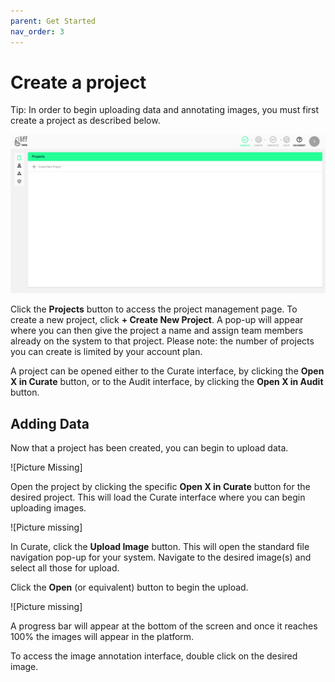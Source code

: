 ```yaml
---
parent: Get Started
nav_order: 3
---
```

# Create a project

Tip: In order to begin uploading data and annotating images, you must first create a project as described below.

![Project Management Page](/assets/images/manage/manage_projects.png)

Click the **Projects** button to access the project management page.
To create a new project, click **+ Create New Project**.
A pop-up will appear where you can then give the project a name and assign team members already on the system to that project.
Please note: the number of projects you can create is limited by your account plan.

A project can be opened either to the Curate interface, by clicking the **Open X in Curate** button, or to the Audit interface, by clicking the **Open X in Audit** button.

## Adding Data

Now that a project has been created, you can begin to upload data.

![Picture Missing]

Open the project by clicking the specific **Open X in Curate** button for the desired project.
This will load the Curate interface where you can begin uploading images.

![Picture missing]

In Curate, click the **Upload Image** button.
This will open the standard file navigation pop-up for your system.
Navigate to the desired image(s) and select all those for upload.

Click the **Open** (or equivalent) button to begin the upload.

![Picture missing]

A progress bar will appear at the bottom of the screen and once it reaches 100% the images will appear in the platform.

To access the image annotation interface, double click on the desired image.
